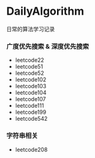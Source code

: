 # DailyAlgorithm

日常的算法学习记录

### 广度优先搜索 & 深度优先搜索

- leetcode22
- leetcode51
- leetcode52
- leetcode102
- leetcode103
- leetcode104
- leetcode107
- leetcode111
- leetcode199
- leetcode542

### 字符串相关
- leetcode208